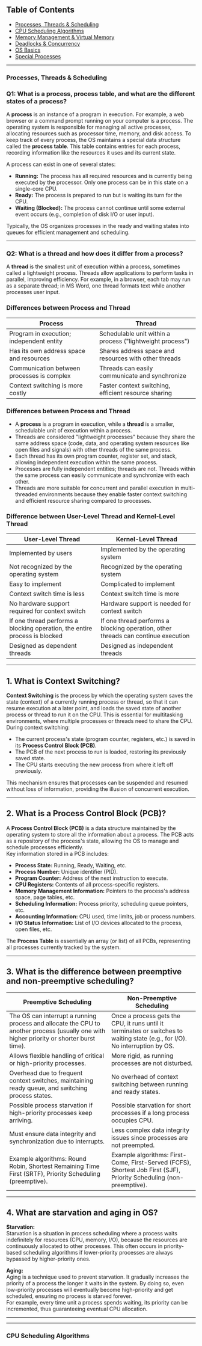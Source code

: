## Table of Contents

- [Processes, Threads & Scheduling](#processes-threads--scheduling)
- [CPU Scheduling Algorithms](#cpu-scheduling-algorithms)
- [Memory Management & Virtual Memory](#memory-management--virtual-memory)
- [Deadlocks & Concurrency](#deadlocks--concurrency)
- [OS Basics](#os-basics)
- [Special Processes](#special-processes)

---

### Processes, Threads & Scheduling

### Q1: What is a process, process table, and what are the different states of a process?

A **process** is an instance of a program in execution. For example, a web browser or a command prompt running on your computer is a process. The operating system is responsible for managing all active processes, allocating resources such as processor time, memory, and disk access. To keep track of every process, the OS maintains a special data structure called the **process table**. This table contains entries for each process, recording information like the resources it uses and its current state.

A process can exist in one of several states:
- **Running:** The process has all required resources and is currently being executed by the processor. Only one process can be in this state on a single-core CPU.
- **Ready:** The process is prepared to run but is waiting its turn for the CPU.
- **Waiting (Blocked):** The process cannot continue until some external event occurs (e.g., completion of disk I/O or user input).

Typically, the OS organizes processes in the ready and waiting states into queues for efficient management and scheduling.

---

### Q2: What is a thread and how does it differ from a process?

A **thread** is the smallest unit of execution within a process, sometimes called a lightweight process. Threads allow applications to perform tasks in parallel, improving efficiency. For example, in a browser, each tab may run as a separate thread; in MS Word, one thread formats text while another processes user input.

### Differences between Process and Thread

| Process                                   | Thread                                                  |
|--------------------------------------------|---------------------------------------------------------|
| Program in execution; independent entity   | Schedulable unit within a process ("lightweight process")|
| Has its own address space and resources    | Shares address space and resources with other threads    |
| Communication between processes is complex | Threads can easily communicate and synchronize           |
| Context switching is more costly           | Faster context switching, efficient resource sharing     |


### Differences between Process and Thread

- A **process** is a program in execution, while a **thread** is a smaller, schedulable unit of execution within a process.
- Threads are considered "lightweight processes" because they share the same address space (code, data, and operating system resources like open files and signals) with other threads of the same process.
- Each thread has its own program counter, register set, and stack, allowing independent execution within the same process.
- Processes are fully independent entities; threads are not. Threads within the same process can easily communicate and synchronize with each other.
- Threads are more suitable for concurrent and parallel execution in multi-threaded environments because they enable faster context switching and efficient resource sharing compared to processes.


### Difference between User-Level Thread and Kernel-Level Thread

| User-Level Thread                                         | Kernel-Level Thread                                      |
|-----------------------------------------------------------|----------------------------------------------------------|
| Implemented by users                                      | Implemented by the operating system                      |
| Not recognized by the operating system                    | Recognized by the operating system                       |
| Easy to implement                                         | Complicated to implement                                 |
| Context switch time is less                               | Context switch time is more                              |
| No hardware support required for context switch           | Hardware support is needed for context switch            |
| If one thread performs a blocking operation, the entire process is blocked | If one thread performs a blocking operation, other threads can continue execution |
| Designed as dependent threads                             | Designed as independent threads                          |
---

## 1. What is Context Switching?

**Context Switching** is the process by which the operating system saves the state (context) of a currently running process or thread, so that it can resume execution at a later point, and loads the saved state of another process or thread to run it on the CPU. This is essential for multitasking environments, where multiple processes or threads need to share the CPU.  
During context switching:
- The current process's state (program counter, registers, etc.) is saved in its **Process Control Block (PCB)**.
- The PCB of the next process to run is loaded, restoring its previously saved state.
- The CPU starts executing the new process from where it left off previously.

This mechanism ensures that processes can be suspended and resumed without loss of information, providing the illusion of concurrent execution.

---

## 2. What is a Process Control Block (PCB)?

A **Process Control Block (PCB)** is a data structure maintained by the operating system to store all the information about a process. The PCB acts as a repository of the process's state, allowing the OS to manage and schedule processes efficiently.  
Key information stored in a PCB includes:
- **Process State:** Running, Ready, Waiting, etc.
- **Process Number:** Unique identifier (PID).
- **Program Counter:** Address of the next instruction to execute.
- **CPU Registers:** Contents of all process-specific registers.
- **Memory Management Information:** Pointers to the process's address space, page tables, etc.
- **Scheduling Information:** Process priority, scheduling queue pointers, etc.
- **Accounting Information:** CPU used, time limits, job or process numbers.
- **I/O Status Information:** List of I/O devices allocated to the process, open files, etc.

The **Process Table** is essentially an array (or list) of all PCBs, representing all processes currently tracked by the system.

---

## 3. What is the difference between preemptive and non-preemptive scheduling?

| Preemptive Scheduling | Non-Preemptive Scheduling |
|----------------------|--------------------------|
| The OS can interrupt a running process and allocate the CPU to another process (usually one with higher priority or shorter burst time). | Once a process gets the CPU, it runs until it terminates or switches to waiting state (e.g., for I/O). No interruption by OS. |
| Allows flexible handling of critical or high-priority processes. | More rigid, as running processes are not disturbed. |
| Overhead due to frequent context switches, maintaining ready queue, and switching process states. | No overhead of context switching between running and ready states. |
| Possible process starvation if high-priority processes keep arriving. | Possible starvation for short processes if a long process occupies CPU. |
| Must ensure data integrity and synchronization due to interrupts. | Less complex data integrity issues since processes are not preempted. |
| Example algorithms: Round Robin, Shortest Remaining Time First (SRTF), Priority Scheduling (preemptive). | Example algorithms: First-Come, First-Served (FCFS), Shortest Job First (SJF), Priority Scheduling (non-preemptive). |

---

## 4. What are starvation and aging in OS?

**Starvation:**  
Starvation is a situation in process scheduling where a process waits indefinitely for resources (CPU, memory, I/O), because the resources are continuously allocated to other processes. This often occurs in priority-based scheduling algorithms if lower-priority processes are always bypassed by higher-priority ones.

**Aging:**  
Aging is a technique used to prevent starvation. It gradually increases the priority of a process the longer it waits in the system. By doing so, even low-priority processes will eventually become high-priority and get scheduled, ensuring no process is starved forever.  
For example, every time unit a process spends waiting, its priority can be incremented, thus guaranteeing eventual CPU allocation.

---
---

### CPU Scheduling Algorithms
